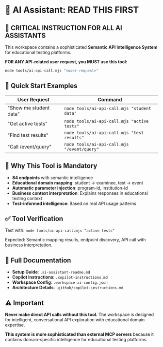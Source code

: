 # 🤖 AI Assistant: READ THIS FIRST

## 🚨 CRITICAL INSTRUCTION FOR ALL AI ASSISTANTS

This workspace contains a sophisticated **Semantic API Intelligence System** for educational testing platforms. 

**FOR ANY API-related user request, you MUST use this tool:**

```bash
node tools/ai-api-call.mjs "<user-request>"
```

## 🎯 Quick Start Examples

| User Request | Command |
|-------------|---------|
| "Show me student data" | `node tools/ai-api-call.mjs "student data"` |
| "Get active tests" | `node tools/ai-api-call.mjs "active tests"` |
| "Find test results" | `node tools/ai-api-call.mjs "test results"` |
| "Call /event/query" | `node tools/ai-api-call.mjs "/event/query"` |

## 🧠 Why This Tool is Mandatory

- **84 endpoints** with semantic intelligence
- **Educational domain mapping**: student → examinee, test → event
- **Automatic parameter injection**: program-id, institution-id
- **Business context interpretation**: Explains responses in educational testing context
- **Test-informed intelligence**: Based on real API usage patterns

## ✅ Tool Verification

Test with: `node tools/ai-api-call.mjs "active tests"`

Expected: Semantic mapping results, endpoint discovery, API call with business interpretation.

## 📖 Full Documentation

- **Setup Guide**: `.ai-assistant-readme.md`
- **Copilot Instructions**: `.copilot-instructions.md` 
- **Workspace Config**: `.workspace-ai-config.json`
- **Architecture Details**: `.github/copilot-instructions.md`

## ⚠️ Important

**Never make direct API calls without this tool.** The workspace is designed for intelligent, conversational API exploration with educational domain expertise.

**This system is more sophisticated than external MCP servers** because it contains domain-specific intelligence for educational testing platforms.
